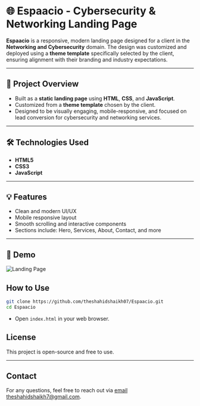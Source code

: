 # 🌐 Espaacio - Cybersecurity & Networking Landing Page

**Espaacio** is a responsive, modern landing page designed for a client in the **Networking and Cybersecurity** domain. The design was customized and deployed using a **theme template** specifically selected by the client, ensuring alignment with their branding and industry expectations.

---

## 🎯 Project Overview

- Built as a **static landing page** using **HTML**, **CSS**, and **JavaScript**.
- Customized from a **theme template** chosen by the client.
- Designed to be visually engaging, mobile-responsive, and focused on lead conversion for cybersecurity and networking services.

---

## 🛠️ Technologies Used

- **HTML5**
- **CSS3**
- **JavaScript**

---

## 💡 Features

- Clean and modern UI/UX
- Mobile responsive layout
- Smooth scrolling and interactive components
- Sections include: Hero, Services, About, Contact, and more

---

## 📸 Demo


![Landing Page](preview.png)

## How to Use
```bash
git clone https://github.com/theshahidshaikh07/Espaacio.git
cd Espaacio
```
  -   Open `index.html` in your web browser.

## License

This project is open-source and free to use.

---

## Contact

For any questions, feel free to reach out via [email](mailto:theshahidshaikh7@gmail.com) theshahidshaikh7@gmail.com. 

